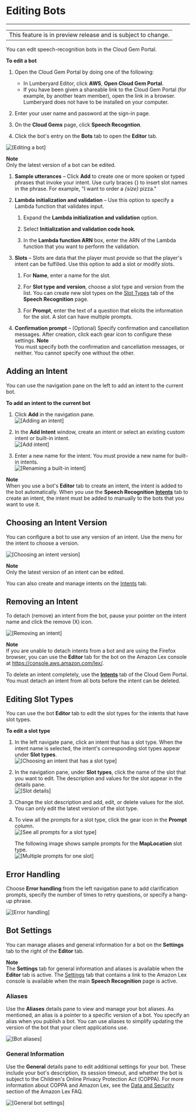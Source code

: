 # Editing Bots<a name="cloud-canvas-cloud-gem-speech-recognition-cgp-editing-bots"></a>


****  

|  | 
| --- |
| This feature is in preview release and is subject to change\. | 

You can edit speech\-recognition bots in the Cloud Gem Portal\.

**To edit a bot**

1. Open the Cloud Gem Portal by doing one of the following:
   + In Lumberyard Editor, click **AWS**, **Open Cloud Gem Portal**\.
   + If you have been given a shareable link to the Cloud Gem Portal \(for example, by another team member\), open the link in a browser\. Lumberyard does not have to be installed on your computer\.

1. Enter your user name and password at the sign\-in page\.

1. On the **Cloud Gems** page, click **Speech Recogntion**\.

1. Click the bot's entry on the **Bots** tab to open the **Editor** tab\.

![\[Editing a bot\]](http://docs.aws.amazon.com/lumberyard/latest/userguide/images/cloud_canvas/cloud-canvas-cloud-gem-speech-recognition-cgp-editing-bots.png)

**Note**  
 Only the latest version of a bot can be edited\. 

1. **Sample utterances** – Click **Add** to create one or more spoken or typed phrases that invoke your intent\. Use curly braces \{\} to insert slot names in the phrase\. For example, "I want to order a *\{size\}* pizza\."

1. **Lambda initialization and validation** – Use this option to specify a Lambda function that validates input\.

   1. Expand the **Lambda initialization and validation** option\.

   1. Select **Initialization and validation code hook**\.

   1. In the **Lambda function ARN** box, enter the ARN of the Lambda function that you want to perform the validation\.

1. **Slots** – Slots are data that the player must provide so that the player's intent can be fulfilled\. Use this option to add a slot or modify slots\.

   1. For **Name**, enter a name for the slot\.

   1. For **Slot type and version**, choose a slot type and version from the list\. You can create new slot types on the [Slot Types](cloud-canvas-cloud-gem-speech-recognition-cgp-managing-slot-types.md) tab of the **Speech Recognition** page\.

   1. For **Prompt**, enter the text of a question that elicits the information for the slot\. A slot can have multiple prompts\. 

1. **Confirmation prompt** – \(Optional\) Specify confirmation and cancellation messages\. After creation, click each gear icon to configure these settings\. 
**Note**  
 You must specify both the confirmation and cancellation messages, or neither\. You cannot specify one without the other\. 

## Adding an Intent<a name="cloud-canvas-cloud-gem-speech-recognition-cgp-editing-bots-adding-an-intent"></a>

You can use the navigation pane on the left to add an intent to the current bot\.

**To add an intent to the current bot**

1. Click **Add** in the navigation pane\.   
![\[Adding an intent\]](http://docs.aws.amazon.com/lumberyard/latest/userguide/images/cloud_canvas/cloud-canvas-cloud-gem-speech-recognition-cgp-editing-bots-adding-intent.png)

1. In the **Add Intent** window, create an intent or select an existing custom intent or built\-in intent\.   
![\[Add intent\]](http://docs.aws.amazon.com/lumberyard/latest/userguide/images/cloud_canvas/cloud-canvas-cloud-gem-speech-recognition-cgp-editing-bots-add-intent-window.png)

1. Enter a new name for the intent\. You must provide a new name for built\-in intents\.  
![\[Renaming a built-in intent\]](http://docs.aws.amazon.com/lumberyard/latest/userguide/images/cloud_canvas/cloud-canvas-cloud-gem-speech-recognition-cgp-editing-bots-add-intent-rename-built-in.png)

**Note**  
When you use a bot's **Editor** tab to create an intent, the intent is added to the bot automatically\. When you use the **Speech Recognition** [**Intents**](cloud-canvas-cloud-gem-speech-recognition-cgp-managing-intents.md) tab to create an intent, the intent must be added to manually to the bots that you want to use it\.

## Choosing an Intent Version<a name="cloud-canvas-cloud-gem-speech-recognition-cgp-editing-bots-intent-version"></a>

You can configure a bot to use any version of an intent\. Use the menu for the intent to choose a version\.

![\[Choosing an intent version\]](http://docs.aws.amazon.com/lumberyard/latest/userguide/images/cloud_canvas/cloud-canvas-cloud-gem-speech-recognition-cgp-editing-bots-intent-version.png)

**Note**  
 Only the latest version of an intent can be edited\.

You can also create and manage intents on the [Intents](cloud-canvas-cloud-gem-speech-recognition-cgp-managing-intents.md) tab\.

## Removing an Intent<a name="cloud-canvas-cloud-gem-speech-recognition-cgp-editing-bots-removing-an-intent"></a>

To detach \(remove\) an intent from the bot, pause your pointer on the intent name and click the remove \(X\) icon\.

![\[Removing an intent\]](http://docs.aws.amazon.com/lumberyard/latest/userguide/images/cloud_canvas/cloud-canvas-cloud-gem-speech-recognition-cgp-editing-bots-remove-intent.png)

**Note**  
If you are unable to detach intents from a bot and are using the Firefox browser, you can use the **Editor** tab for the bot on the Amazon Lex console at [https://console\.aws\.amazon\.com/lex/](https://console.aws.amazon.com/lex/)\. 

To delete an intent completely, use the [**Intents**](cloud-canvas-cloud-gem-speech-recognition-cgp-managing-intents.md) tab of the Cloud Gem Portal\. You must detach an intent from all bots before the intent can be deleted\.

## Editing Slot Types<a name="cloud-canvas-cloud-gem-speech-recognition-cgp-editing-bots-slot-types"></a>

You can use the bot **Editor** tab to edit the slot types for the intents that have slot types\.

**To edit a slot type**

1. In the left navigate pane, click an intent that has a slot type\. When the intent name is selected, the intent's corresponding slot types appear under **Slot types**\.  
![\[Choosing an intent that has a slot type\]](http://docs.aws.amazon.com/lumberyard/latest/userguide/images/cloud_canvas/cloud-canvas-cloud-gem-speech-recognition-cgp-editing-bots-intent-with-slot.png)

1. In the navigation pane, under **Slot types**, click the name of the slot that you want to edit\. The description and values for the slot appear in the details pane\.  
![\[Slot details\]](http://docs.aws.amazon.com/lumberyard/latest/userguide/images/cloud_canvas/cloud-canvas-cloud-gem-speech-recognition-cgp-editing-bots-intent-slot.png)

1. Change the slot description and add, edit, or delete values for the slot\. You can only edit the latest version of the slot type\.

1. To view all the prompts for a slot type, click the gear icon in the **Prompt** column\.   
![\[See all prompts for a slot type\]](http://docs.aws.amazon.com/lumberyard/latest/userguide/images/cloud_canvas/cloud-canvas-cloud-gem-speech-recognition-cgp-managing-intents-slot-gear-icon.png)

   The following image shows sample prompts for the **MapLocation** slot type\.  
![\[Multiple prompts for one slot\]](http://docs.aws.amazon.com/lumberyard/latest/userguide/images/cloud_canvas/cloud-canvas-cloud-gem-speech-recognition-cgp-managing-intents-multiple-slot-prompts.png)

## Error Handling<a name="cloud-canvas-cloud-gem-speech-recognition-cgp-editing-bots-error-handling"></a>

Choose **Error handling** from the left navigation pane to add clarification prompts, specify the number of times to retry questions, or specify a hang\-up phrase\. 

![\[Error handling\]](http://docs.aws.amazon.com/lumberyard/latest/userguide/images/cloud_canvas/cloud-canvas-cloud-gem-speech-recognition-cgp-error-handling.png)

## Bot Settings<a name="cloud-canvas-cloud-gem-speech-recognition-cgp-editing-bots-settings"></a>

You can manage aliases and general information for a bot on the **Settings** tab to the right of the **Editor** tab\. 

**Note**  
The **Settings** tab for general information and aliases is available when the **Editor** tab is active\. The [Settings](cloud-canvas-cloud-gem-speech-recognition-cgp-linking-to-the-amazon-lex-console.md) tab that contains a link to the Amazon Lex console is available when the main **Speech Recognition** page is active\.   
 

### Aliases<a name="cloud-canvas-cloud-gem-speech-recognition-cgp-editing-bots-settings-aliases"></a>

Use the **Aliases** details pane to view and manage your bot aliases\. As mentioned, an alias is a pointer to a specific version of a bot\. You specify an alias when you publish a bot\. You can use aliases to simplify updating the version of the bot that your client applications use\.

![\[Bot aliases\]](http://docs.aws.amazon.com/lumberyard/latest/userguide/images/cloud_canvas/cloud-canvas-cloud-gem-speech-recognition-cgp-editing-bots-settings-aliases.png)

### General Information<a name="cloud-canvas-cloud-gem-speech-recognition-cgp-editing-bots-settings-general"></a>

Use the **General** details pane to edit additional settings for your bot\. These include your bot's description, its session timeout, and whether the bot is subject to the Children's Online Privacy Protection Act \(COPPA\)\. For more information about COPPA and Amazon Lex, see the [Data and Security](https://aws.amazon.com/lex/faqs/#data-security) section of the Amazon Lex FAQ\.

![\[General bot settings\]](http://docs.aws.amazon.com/lumberyard/latest/userguide/images/cloud_canvas/cloud-canvas-cloud-gem-speech-recognition-cgp-editing-bots-settings-general.png)